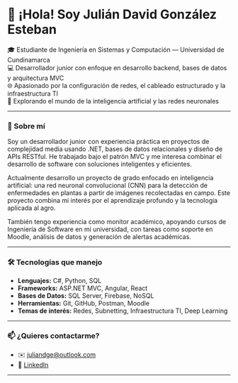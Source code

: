 # 👋 ¡Hola! Soy Julián David González Esteban

🎓 Estudiante de Ingeniería en Sistemas y Computación — Universidad de Cundinamarca  
💻 Desarrollador junior con enfoque en desarrollo backend, bases de datos y arquitectura MVC  
🌐 Apasionado por la configuración de redes, el cableado estructurado y la infraestructura TI  
🧠 Explorando el mundo de la inteligencia artificial y las redes neuronales

---

### 🚀 Sobre mí

Soy un desarrollador junior con experiencia práctica en proyectos de complejidad media usando .NET, bases de datos relacionales y diseño de APIs RESTful. He trabajado bajo el patrón MVC y me interesa combinar el desarrollo de software con soluciones inteligentes y eficientes.

Actualmente desarrollo un proyecto de grado enfocado en inteligencia artificial: una red neuronal convolucional (CNN) para la detección de enfermedades en plantas a partir de imágenes recolectadas en campo. Este proyecto combina mi interés por el aprendizaje profundo y la tecnología aplicada al agro.

También tengo experiencia como monitor académico, apoyando cursos de Ingeniería de Software en mi universidad, con tareas como soporte en Moodle, análisis de datos y generación de alertas académicas.

---

### 🛠️ Tecnologías que manejo

- **Lenguajes:** C#, Python, SQL
- **Frameworks:** ASP.NET MVC, Angular, React
- **Bases de Datos:** SQL Server, Firebase, NoSQL
- **Herramientas:** Git, GitHub, Postman, Moodle
- **Temas de interés:** Redes, Subnetting, Infraestructura TI, Deep Learning

---

### 📫 ¿Quieres contactarme?

- ✉️ [juliandge@outlook.com](mailto:juliandge@outlook.com)
- 🔗 [LinkedIn](https://www.linkedin.com/in/juliangonzalezesteban6257/)
---


